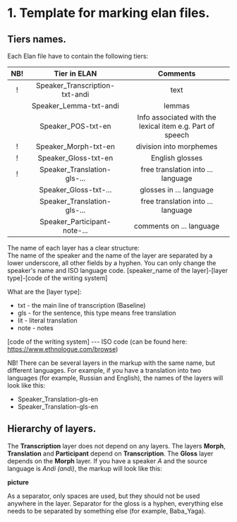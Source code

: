 # 1. Template for marking elan files.
## Tiers names.
Each Elan file have to contain the following tiers:

| NB! |          Tier in ELAN          |                          Comments                         |
|:---:|:------------------------------:|:---------------------------------------------------------:|
|  !  | Speaker_Transcription-txt-andi | text                                                      |
|     | Speaker_Lemma-txt-andi         | lemmas                                                    |
|     | Speaker_POS-txt-en             | Info associated with the lexical item e.g. Part of speech |
|  !  | Speaker_Morph-txt-en           | division into morphemes                                   |
|  !  | Speaker_Gloss-txt-en           | English glosses                                           |
|  !  | Speaker_Translation-gls-...    | free translation into ... language                        |
|     | Speaker_Gloss-txt-...          | glosses in ... language                                   |
|     | Speaker_Translation-gls-...    | free translation into ... language                        |
|     | Speaker_Participant-note-...   | comments on ... language                                  |

The name of each layer has a clear structure: \
The name of the speaker and the name of the layer are separated by a lower underscore, all other fields by a hyphen. You can only change the speaker's name and ISO language code.
[speaker_name of the layer]-[layer type]-[code of the writing system]

What are the [layer type]:
* txt - the main line of transcription (Baseline)
* gls - for the sentence, this type means free translation
* lit - literal translation
* note - notes

[code of the writing system] --- ISO code (can be found here: https://www.ethnologue.com/browse)


NB! There can be several layers in the markup with the same name, but different languages. For example, if you have a translation into two languages (for example, Russian and English), the names of the layers will look like this:
* Speaker_Translation-gls-en
* Speaker_Translation-gls-en

## Hierarchy of layers.
The **Transcription** layer does not depend on any layers. The layers **Morph**, **Translation** and **Participant** depend on **Transcription**. The **Gloss** layer depends on the **Morph** layer. If you have a speaker *A* and the source language is *Andi (andi)*, the markup will look like this:

**picture**

As a separator, only spaces are used, but they should not be used anywhere in the layer. Separator for the gloss is a hyphen, everything else needs to be separated by something else (for example, Baba_Yaga).
